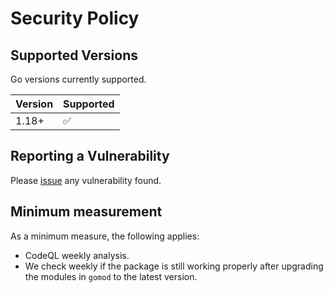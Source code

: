 # Security Policy

## Supported Versions

Go versions currently supported.

| Version | Supported          |
| ------- | ------------------ |
| 1.18+   | :white_check_mark: |

## Reporting a Vulnerability

Please [issue](https://github.com/KEINOS/go-bayes/issues) any vulnerability found.

## Minimum measurement

As a minimum measure, the following applies:

- CodeQL weekly analysis.
- We check weekly if the package is still working properly after upgrading the modules in `gomod` to the latest version.
